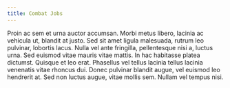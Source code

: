 ```yaml
---
title: Combat Jobs
---
```

Proin ac sem et urna auctor accumsan. Morbi metus libero, lacinia ac vehicula ut, blandit at justo. Sed sit amet ligula malesuada, rutrum leo pulvinar, lobortis lacus. Nulla vel ante fringilla, pellentesque nisi a, luctus urna. Sed euismod vitae mauris vitae mattis. In hac habitasse platea dictumst. Quisque et leo erat. Phasellus vel tellus lacinia tellus lacinia venenatis vitae rhoncus dui. Donec pulvinar blandit augue, vel euismod leo hendrerit at. Sed non luctus augue, vitae mollis sem. Nullam vel tempus nisi.